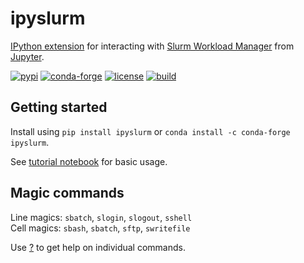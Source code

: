 # ipyslurm

[IPython extension](https://ipython.readthedocs.io/en/stable/config/extensions/index.html) for interacting with [Slurm Workload Manager](https://slurm.schedmd.com) from [Jupyter](https://jupyter.readthedocs.io).

[![pypi](https://img.shields.io/pypi/v/ipyslurm.svg)](https://pypi.org/project/ipyslurm)
[![conda-forge](https://img.shields.io/conda/vn/conda-forge/ipyslurm.svg)](https://anaconda.org/conda-forge/ipyslurm)
[![license](https://img.shields.io/github/license/auneri/ipyslurm.svg)](https://github.com/auneri/ipyslurm/blob/master/LICENSE.md)
[![build](https://img.shields.io/github/workflow/status/auneri/ipyslurm/ipyslurm)](https://github.com/auneri/ipyslurm/actions)

## Getting started

Install using `pip install ipyslurm` or `conda install -c conda-forge ipyslurm`.

See [tutorial notebook](https://github.com/auneri/ipyslurm/tree/master/examples/tutorial.ipynb) for basic usage.

## Magic commands

Line magics: `sbatch`, `slogin`, `slogout`, `sshell`  
Cell magics: `sbash`, `sbatch`, `sftp`, `swritefile`

Use [?](http://ipython.readthedocs.io/en/stable/interactive/tutorial.html#exploring-your-objects) to get help on individual commands.
